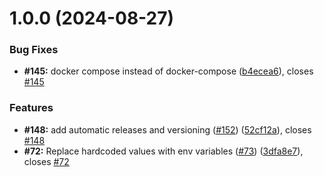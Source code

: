 # 1.0.0 (2024-08-27)


### Bug Fixes

* **#145:** docker compose instead of docker-compose ([b4ecea6](https://github.com/medic/cht-pipeline/commit/b4ecea6ac3abddd2d49e66dbd30a87409eae91dd)), closes [#145](https://github.com/medic/cht-pipeline/issues/145)


### Features

* **#148:** add automatic releases and versioning ([#152](https://github.com/medic/cht-pipeline/issues/152)) ([52cf12a](https://github.com/medic/cht-pipeline/commit/52cf12a50083a1f343a138cb4c5e1e5166644d7a)), closes [#148](https://github.com/medic/cht-pipeline/issues/148)
* **#72:** Replace hardcoded values with env variables ([#73](https://github.com/medic/cht-pipeline/issues/73)) ([3dfa8e7](https://github.com/medic/cht-pipeline/commit/3dfa8e710ae45531f999788f17124a78d69d46d0)), closes [#72](https://github.com/medic/cht-pipeline/issues/72)
